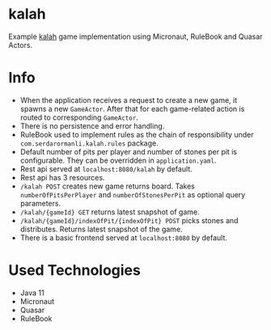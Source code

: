 # kalah

Example [kalah](https://en.wikipedia.org/wiki/Kalah) game implementation using Micronaut, RuleBook and Quasar Actors.

Info
====
* When the application receives a request to create a new game, it spawns a new `GameActor`. After that for each game-related action is routed to corresponding `GameActor`.
* There is no persistence and error handling.
* RuleBook used to implement rules as the chain of responsibility under `com.serdarormanli.kalah.rules` package.
* Default number of pits per player and number of stones per pit is configurable. They can be overridden in `application.yaml`.
* Rest api served at `localhost:8080/kalah` by default.
* Rest api has 3 resources.
* `/kalah POST` creates new game returns board. Takes `numberOfPitsPerPlayer` and `numberOfStonesPerPit` as optional query parameters.
* `/kalah/{gameId} GET` returns latest snapshot of game.
* `/kalah/{gameId}/indexOfPit/{indexOfPit} POST` picks stones and distributes. Returns latest snapshot of the game.
* There is a basic frontend served at `localhost:8080` by default.

Used Technologies
====
* Java 11
* Micronaut
* Quasar
* RuleBook